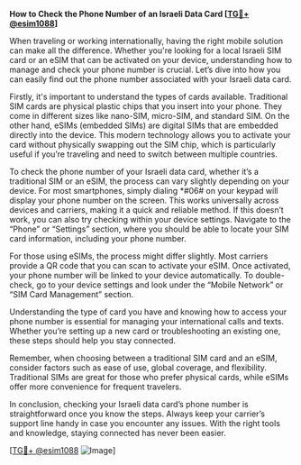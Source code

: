**How to Check the Phone Number of an Israeli Data Card [[TG💪+ @esim1088](https://t.me/s/esim1088)]**

When traveling or working internationally, having the right mobile solution can make all the difference. Whether you're looking for a local Israeli SIM card or an eSIM that can be activated on your device, understanding how to manage and check your phone number is crucial. Let’s dive into how you can easily find out the phone number associated with your Israeli data card.

Firstly, it's important to understand the types of cards available. Traditional SIM cards are physical plastic chips that you insert into your phone. They come in different sizes like nano-SIM, micro-SIM, and standard SIM. On the other hand, eSIMs (embedded SIMs) are digital SIMs that are embedded directly into the device. This modern technology allows you to activate your card without physically swapping out the SIM chip, which is particularly useful if you’re traveling and need to switch between multiple countries.

To check the phone number of your Israeli data card, whether it’s a traditional SIM or an eSIM, the process can vary slightly depending on your device. For most smartphones, simply dialing *#06# on your keypad will display your phone number on the screen. This works universally across devices and carriers, making it a quick and reliable method. If this doesn’t work, you can also try checking within your device settings. Navigate to the “Phone” or “Settings” section, where you should be able to locate your SIM card information, including your phone number.

For those using eSIMs, the process might differ slightly. Most carriers provide a QR code that you can scan to activate your eSIM. Once activated, your phone number will be linked to your device automatically. To double-check, go to your device settings and look under the “Mobile Network” or “SIM Card Management” section.

Understanding the type of card you have and knowing how to access your phone number is essential for managing your international calls and texts. Whether you’re setting up a new card or troubleshooting an existing one, these steps should help you stay connected.

Remember, when choosing between a traditional SIM card and an eSIM, consider factors such as ease of use, global coverage, and flexibility. Traditional SIMs are great for those who prefer physical cards, while eSIMs offer more convenience for frequent travelers.

In conclusion, checking your Israeli data card’s phone number is straightforward once you know the steps. Always keep your carrier’s support line handy in case you encounter any issues. With the right tools and knowledge, staying connected has never been easier. 

[[TG💪+ @esim1088](https://t.me/s/esim1088) ![Image](https://i.postimg.cc/Y0z9fWf4/image.png)]